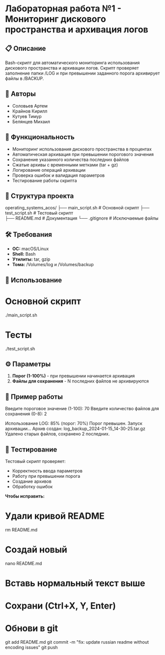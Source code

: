 # Лабораторная работа №1 - Мониторинг дискового пространства и архивация логов

## 📋 Описание
Bash-скрипт для автоматического мониторинга использования дискового пространства и архивации логов. Скрипт проверяет заполнение папки /LOG и при превышении заданного порога архивирует файлы в /BACKUP.

## 👥 Авторы
- Соловьев Артем
- Крайнов Кирилл  
- Кутуев Тимур
- Белянцев Михаил

## 🚀 Функциональность
- Мониторинг использования дискового пространства в процентах
- Автоматическая архивация при превышении порогового значения
- Сохранение указанного количества последних файлов
- Сжатые архивы с временными метками (tar + gz)
- Логирование операций архивации
- Проверка ошибок и валидация параметров
- Тестирование работы скрипта

## 📁 Структура проекта
operating_systems_acos/
├── main_script.sh     # Основной скрипт
├── test_script.sh     # Тестовый скрипт  
├── README.md          # Документация
└── .gitignore        # Исключаемые файлы

## 🛠️ Требования
- **ОС:** macOS/Linux
- **Shell:** Bash
- **Утилиты:** tar, gzip
- **Тома:** /Volumes/log и /Volumes/backup

## 🚀 Использование
# Основной скрипт
./main_script.sh

# Тесты
./test_script.sh

## ⚙️ Параметры
1. **Порог (1-100%)** - при превышении начинается архивация
2. **Файлы для сохранения** - N последних файлов не архивируются

## 🔧 Пример работы
Введите пороговое значение (1-100): 70
Введите количество файлов для сохранения (0-8): 2

Использование LOG: 85% (порог: 70%)
Порог превышен. Запуск архивации...
Архив создан: log_backup_2024-01-15_14-30-25.tar.gz
Удалено старых файлов, сохранено 2 последних.

## 🧪 Тестирование
Тестовый скрипт проверяет:
- Корректность ввода параметров
- Работу при превышении порога  
- Создание архивов
- Обработку ошибок


**Чтобы исправить:**

# Удали кривой README
rm README.md

# Создай новый
nano README.md

# Вставь нормальный текст выше
# Сохрани (Ctrl+X, Y, Enter)

# Обнови в git
git add README.md
git commit -m "fix: update russian readme without encoding issues"
git push
